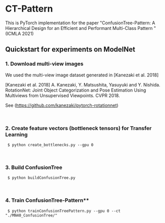 #  CT-Pattern

This is PyTorch implementation for the paper "ConfusionTree-Pattern: A Hierarchical Design for an Efficient and Performant Multi-Class Pattern
" (ICMLA 2021)



## Quickstart for experiments on ModelNet

### 1. Download multi-view images

We used the multi-view image dataset generated in [Kanezaki et al. 2018]

[Kanezaki et al. 2018] A. Kanezaki, Y. Matsushita, Yasuyuki and Y. Nishida. RotationNet: Joint Object Categorization and Pose Estimation Using Multiviews from            Unsupervised Viewpoints. CVPR 2018.

See (https://github.com/kanezaki/pytorch-rotationnet)


<br/>


### 2. Create feature vectors (bottleneck tensors) for Transfer Learning

   ```
    $ python create_bottlenecks.py --gpu 0 
   ```

<br/>


### 3. Build ConfusionTree

   ```
    $ python buildConfusionTree.py  
   ```

<br/>

### 4. Train ConfusionTree-Pattern**

   ```
    $ python trainConfusionTreePattern.py --gpu 0 --ct "./MN40_ConfusionTree/" 
   ```

